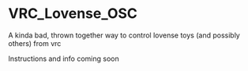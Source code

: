 # VRC_Lovense_OSC
A kinda bad, thrown together way to control lovense toys (and possibly others) from vrc 

Instructions and info coming soon

